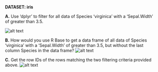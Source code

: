 **DATASET: iris**

**A.** Use ‘dplyr’ to filter for all data of Species ‘virginica’ with a ‘Sepal.Width’ of greater than 3.5.

![alt text](https://i.imgur.com/PH9Tins.png)


**B.** How would you use R Base to get a data frame of  all data of Species ‘virginica’ with a ‘Sepal.Width’ of greater than 3.5, but without the last column Species in the data frame?
![alt text](https://i.imgur.com/Nexnusz.png)

**C.** Get the row IDs of the rows matching the two filtering criteria provided above.
![alt text](https://i.imgur.com/aogEUt2.png)
